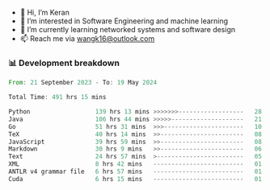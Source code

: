 - 👋 Hi, I’m Keran
- 👀 I’m interested in Software Engineering and machine learning
- 🌱 I’m currently learning networked systems and software design
- 📫 Reach me via wangk16@outlook.com


###  📊 Development breakdown
<!--START_SECTION:waka-->

```rust
From: 21 September 2023 - To: 19 May 2024

Total Time: 491 hrs 15 mins

Python                  139 hrs 13 mins >>>>>>>------------------   28.10 %
Java                    106 hrs 44 mins >>>>>--------------------   21.54 %
Go                      51 hrs 31 mins  >>>----------------------   10.40 %
TeX                     40 hrs 14 mins  >>-----------------------   08.12 %
JavaScript              39 hrs 59 mins  >>-----------------------   08.07 %
Markdown                30 hrs 9 mins   >>-----------------------   06.09 %
Text                    24 hrs 57 mins  >------------------------   05.04 %
XML                     8 hrs 42 mins   -------------------------   01.76 %
ANTLR v4 grammar file   6 hrs 57 mins   -------------------------   01.41 %
Cuda                    6 hrs 15 mins   -------------------------   01.26 %
```

<!--END_SECTION:waka-->

<!---
keran-w/keran-w is a ✨ special ✨ repository because its `README.md` (this file) appears on your GitHub profile.
You can click the Preview link to take a look at your changes.
--->
